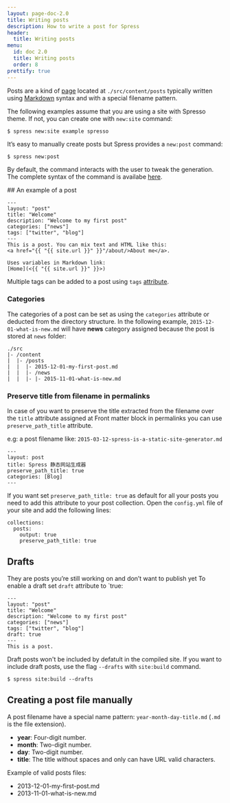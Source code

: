 ```yaml
---
layout: page-doc-2.0
title: Writing posts
description: How to write a post for Spress
header:
  title: Writing posts
menu:
  id: doc 2.0
  title: Writing posts
  order: 8
prettify: true
---
```

Posts are a kind of [page](/docs/2.0/creating-pages) located at `./src/content/posts` typically
written using [Markdown](http://daringfireball.net/projects/markdown/syntax) syntax and
with a special filename pattern.

The following examples assume that you are using a site with Spresso theme. If not, you
can create one with `new:site` command:

```
$ spress new:site example spresso
```

It’s easy to manually create posts but Spress provides a `new:post` command:

```
$ spress new:post
```

By default, the command interacts with the user to tweak the generation. The complete syntax
of the command is availabe [here](/docs/2.0/how-it-works/#new-post).

## An example of a post

```
---
layout: "post"
title: "Welcome"
description: "Welcome to my first post"
categories: ["news"]
tags: ["twitter", "blog"]
---
This is a post. You can mix text and HTML like this:
<a href="{{ "{{ site.url }}" }}"/about/>About me</a>.

Uses variables in Markdown link:
[Home](<{{ "{{ site.url }}" }}>)
```
Multiple tags can be added to a post using `tags` [attribute](/docs/2.0/attributes).

### Categories

The categories of a post can be set as using the `categories` attribute or deducted from the
directory structure. In the following example, `2015-12-01-what-is-new.md` will have 
**news** category assigned because the post is stored at `news` folder:

```
./src
|- /content
|  |- /posts
|  |  |- 2015-12-01-my-first-post.md
|  |  |- /news
|  |  |- |- 2015-11-01-what-is-new.md
```

### Preserve title from filename in permalinks

In case of you want to preserve the title extracted from the filename over the `title` 
attribute assigned at Front matter block  in permalinks you can use `preserve_path_title` attribute.

e.g: a post filename like: `2015-03-12-spress-is-a-static-site-generator.md`

```
---
layout: post
title: Spress 静态网站生成器
preserve_path_title: true
categories: [Blog]
---
```

If you want set `preserve_path_title: true` as default for all your posts you need to add this attribute
to your post collection. Open the `config.yml` file of your site and add the following lines:

```
collections:
  posts:
    output: true
    preserve_path_title: true
```

## Drafts

They are posts you’re still working on and don’t want to publish yet
To enable a draft set `draft` attribute to `true:

```
---
layout: "post"
title: "Welcome"
description: "Welcome to my first post"
categories: ["news"]
tags: ["twitter", "blog"]
draft: true
---
This is a post.
```

Draft posts won't be included by defatult in the compiled site. If you want 
to include draft posts, use the flag `--drafts` with `site:build` command.

```
$ spress site:build --drafts
```

## Creating a post file manually

A post filename have a special name pattern: `year-month-day-title.md` (`.md` is the file extension). 

* **year**: Four-digit number.
* **month**: Two-digit number.
* **day**: Two-digit number.
* **title**: The title without spaces and only can have URL valid characters.

Example of valid posts files:

* 2013-12-01-my-first-post.md
* 2013-11-01-what-is-new.md
